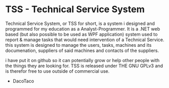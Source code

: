 # TSS - Technical Service System

Technical Service System, or TSS for short, is a system i designed and programmed for my education as a Analyst-Programmer. It is a .NET web based (but also possible to be used as WPF application) system used to report & manage tasks that would need intervention of a Technical Service. this system is designed to manage the users, tasks, machines and its documenation, suppliers of said machines and contacts of the suppliers. 

i have put it on github so it can potentially grow or help other people with the things they are looking for.
TSS is released under THE GNU GPLv3 and is therefor free to use outside of commercial use. 

- DacoTaco
